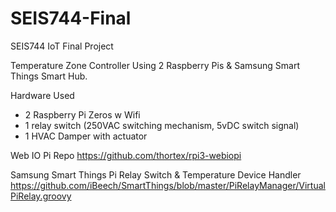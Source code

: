 # SEIS744-Final
SEIS744 IoT Final Project

Temperature Zone Controller Using 2 Raspberry Pis & Samsung Smart Things Smart Hub.

Hardware Used
- 2 Raspberry Pi Zeros w Wifi
- 1 relay switch (250VAC switching mechanism, 5vDC switch signal)
- 1 HVAC Damper with actuator

Web IO Pi Repo
https://github.com/thortex/rpi3-webiopi

Samsung Smart Things Pi Relay Switch & Temperature Device Handler
https://github.com/iBeech/SmartThings/blob/master/PiRelayManager/VirtualPiRelay.groovy
